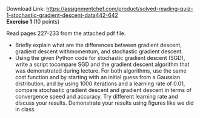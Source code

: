 Download Link: https://assignmentchef.com/product/solved-reading-quiz-1-stochastic-gradient-descent-data442-642
<br>
<strong>Exercise 1 </strong>(10 points)

Read pages 227-233 from the attached pdf file.

<ul>

 <li>Briefly explain what are the differences between gradient descent, gradient descent withmomentum, and stochastic gradient descent.</li>

 <li>Using the given Python code for stochastic gradient descent (SGD), write a script tocompare SGD and the gradient descent algorithm that was demonstrated during lecture. For both algorithms, use the same cost function and by starting with an initial guess from a Gaussian distribution, and by using 1000 iterations and a learning rate of 0.01, compare stochastic gradient descent and gradient descent in terms of convergence speed and accuracy. Try different learning rate and discuss your results. Demonstrate your results using figures like we did in class.</li>

</ul>